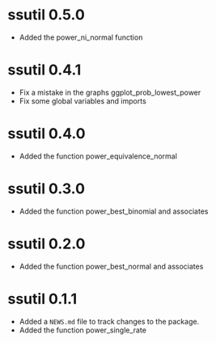 # ssutil 0.5.0
* Added the power_ni_normal function

# ssutil 0.4.1
* Fix a mistake in the graphs ggplot_prob_lowest_power
* Fix some global variables and imports

# ssutil 0.4.0
* Added the function power_equivalence_normal

# ssutil 0.3.0
* Added the function power_best_binomial and associates

# ssutil 0.2.0
* Added the function power_best_normal and associates

# ssutil 0.1.1

* Added a `NEWS.md` file to track changes to the package.
* Added the function power_single_rate
